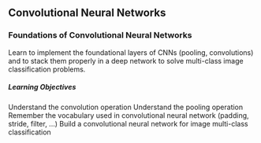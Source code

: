 ## Convolutional Neural Networks
### Foundations of Convolutional Neural Networks

Learn to implement the foundational layers of CNNs (pooling, convolutions) and 
to stack them properly in a deep network to solve multi-class image 
classification problems.

##### Learning Objectives
Understand the convolution operation
Understand the pooling operation
Remember the vocabulary used in convolutional neural network (padding, stride, 
filter, ...)
Build a convolutional neural network for image multi-class classification
